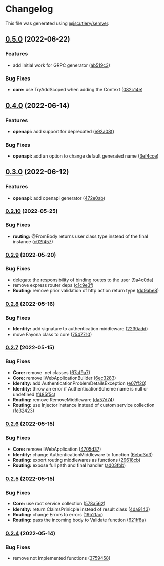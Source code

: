 # Changelog

This file was generated using [@jscutlery/semver](https://github.com/jscutlery/semver).

## [0.5.0](https://github.com/ezzabuzaid/fayona/compare/0.4.0...0.5.0) (2022-06-22)


### Features

* add initial work for GRPC generator ([ab519c3](https://github.com/ezzabuzaid/fayona/commit/ab519c3d30faa0ab53ceaae301a1a2f19566edba))


### Bug Fixes

* **core:** use TryAddScoped when adding the Context ([082c14e](https://github.com/ezzabuzaid/fayona/commit/082c14e62d1fc2ad819786c296ece3bdeea68c7f))

## [0.4.0](https://github.com/ezzabuzaid/fayona/compare/0.3.0...0.4.0) (2022-06-14)


### Features

* **openapi:** add support for deprecated ([e92a08f](https://github.com/ezzabuzaid/fayona/commit/e92a08fa796af71ccb3be40e41d9c0ba8977df52))


### Bug Fixes

* **openapi:** add an option to change default generated name ([3ef4cce](https://github.com/ezzabuzaid/fayona/commit/3ef4cce7b75bcf27f8142b246a123387e03ae383))

## [0.3.0](https://github.com/ezzabuzaid/fayona/compare/0.2.10...0.3.0) (2022-06-12)


### Features

* **openapi:** add openapi generator ([472e0ab](https://github.com/ezzabuzaid/fayona/commit/472e0ab1180d91ff740b12a97b8a3b1179ce2f3b))

### [0.2.10](https://github.com/ezzabuzaid/fayona/compare/0.2.9...0.2.10) (2022-05-25)


### Bug Fixes

* **routing:** @FromBody returns user class type instead of the final instance ([c02f457](https://github.com/ezzabuzaid/fayona/commit/c02f457cf8cd01ce60c495ed9509733ef71ac330))

### [0.2.9](https://github.com/ezzabuzaid/fayona/compare/0.2.8...0.2.9) (2022-05-20)


### Bug Fixes

* delegate the responsibility of binding routes to the user ([9a4c0da](https://github.com/ezzabuzaid/fayona/commit/9a4c0dae83c4dce8da6dc1f8f51febd07571390f))
* remove express router deps ([c1c9e3f](https://github.com/ezzabuzaid/fayona/commit/c1c9e3f0ca1f19766f9e9de0dead1dab32e0ad1a))
* **Routing:** remove prior validation of http action return type ([dd9abe8](https://github.com/ezzabuzaid/fayona/commit/dd9abe893bd8750374bae050529be190dfa51329))

### [0.2.8](https://github.com/ezzabuzaid/fayona/compare/0.2.7...0.2.8) (2022-05-16)


### Bug Fixes

* **Identity:** add signature to authentication middleware ([2230add](https://github.com/ezzabuzaid/fayona/commit/2230addc4a5f89a0c781a0afa338c5dc1c4184d5))
* move Fayona class to core ([7547710](https://github.com/ezzabuzaid/fayona/commit/7547710cf6eac45a9b7eb91c7eddca6496551d87))

### [0.2.7](https://github.com/ezzabuzaid/fayona/compare/0.2.6...0.2.7) (2022-05-15)


### Bug Fixes

* **Core:** remove .net classes ([67af9a7](https://github.com/ezzabuzaid/fayona/commit/67af9a735e9e037b30dd3c108a573bc873cf7435))
* **Core:** remove IWebApplicationBuilder ([6ec3283](https://github.com/ezzabuzaid/fayona/commit/6ec328390e4e33f7513b1fe13d31f06270dc1532))
* **Identity:**  add AuthenticationProblemDetailsException ([e07ff20](https://github.com/ezzabuzaid/fayona/commit/e07ff20be490400a35cf88ece7f10cc4a97cc455))
* **Identity:** throw an error if AuthenticationScheme name is null or undefined ([f485f5c](https://github.com/ezzabuzaid/fayona/commit/f485f5c335e79a541d71c0fe7853db17dcdf0138))
* **Routing:** remove RemoveMiddleware ([da57d74](https://github.com/ezzabuzaid/fayona/commit/da57d74a0382014aa257181194cfd2cd34c808b8))
* **Routing:** use Injector instance instead of custom service collection ([fe32423](https://github.com/ezzabuzaid/fayona/commit/fe32423182d711fd68cb472c4ae6ff69849f7ceb))

### [0.2.6](https://github.com/ezzabuzaid/fayona/compare/0.2.5...0.2.6) (2022-05-15)


### Bug Fixes

* **Core:** remove IWebApplication ([4705d37](https://github.com/ezzabuzaid/fayona/commit/4705d376d25de7b8f5fd110d1f92cc269c1683ac))
* **Identity:** change AuthenticationMiddleware to function ([6ebd3d3](https://github.com/ezzabuzaid/fayona/commit/6ebd3d3754c8f8f58acbf5f1da42bf2cea3998c5))
* **Routing:** export routing middlewares as functions ([29618cb](https://github.com/ezzabuzaid/fayona/commit/29618cbc4e7e1c4977d17221507215a5244e3cea))
* **Routing:** expose full path and final handler ([ad03fbb](https://github.com/ezzabuzaid/fayona/commit/ad03fbb9362522eb90f7a3235ebb69c8abfed3e7))

### [0.2.5](https://github.com/ezzabuzaid/fayona/compare/0.2.4...0.2.5) (2022-05-15)


### Bug Fixes

* **Core:** use root service collection ([578a562](https://github.com/ezzabuzaid/fayona/commit/578a56213f866e6b33d36c3c5c0332b0cd6d58e6))
* **Identity:** return ClaimsPrinicple instead of result class ([4da9143](https://github.com/ezzabuzaid/fayona/commit/4da9143ae58a430874e2be12f1cf1104b49e12b7))
* **Routing:** change Errors to errors ([19b2fac](https://github.com/ezzabuzaid/fayona/commit/19b2facdf1bc582aaef9782d78d8f5d49c074f9c))
* **Routing:** pass the incoming body to Validate function ([621ff8a](https://github.com/ezzabuzaid/fayona/commit/621ff8a4cba911d4c55f8f6a5208aeedd1d0c75e))

### [0.2.4](https://github.com/ezzabuzaid/fayona/compare/0.2.3...0.2.4) (2022-05-14)


### Bug Fixes

* remove not Implemented functions ([3759458](https://github.com/ezzabuzaid/fayona/commit/375945822cf204fcebc77f6402821c45d0673454))

